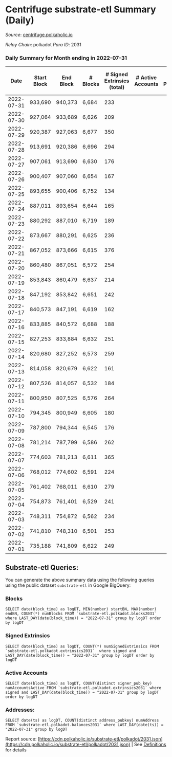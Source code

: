 # Centrifuge substrate-etl Summary (Daily)

_Source_: [centrifuge.polkaholic.io](https://centrifuge.polkaholic.io)

*Relay Chain*: polkadot
*Para ID*: 2031



### Daily Summary for Month ending in 2022-07-31


| Date | Start Block | End Block | # Blocks | # Signed Extrinsics (total) | # Active Accounts | # Passive | # New | # Addresses with Balances | # Events | # Transfers | # XCM Transfers In | # XCM Transfers Out |
| ---- | ----------- | --------- | -------- | --------------------------- | ----------------- | --------- | ----- | ------------------------- | -------- | ----------- | ------------------ | ------------------- |
| 2022-07-31 | 933,690 | 940,373 | 6,684  | 233 |  |  |  | 42,203 | 14,480 | 180 ($31,747.23) |   |   |
| 2022-07-30 | 927,064 | 933,689 | 6,626  | 209 |  |  |  | 42,190 | 14,245 | 145 ($25,235.46) |   |   |
| 2022-07-29 | 920,387 | 927,063 | 6,677  | 350 |  |  |  | 42,179 | 14,978 | 165 ($43,250.97) |   |   |
| 2022-07-28 | 913,691 | 920,386 | 6,696  | 294 |  |  |  | 42,166 | 14,873 | 200 ($2,535,365.41) |   |   |
| 2022-07-27 | 907,061 | 913,690 | 6,630  | 176 |  |  |  | 42,145 | 14,096 | 112 ($248,098.80) |   |   |
| 2022-07-26 | 900,407 | 907,060 | 6,654  | 167 |  |  |  | 42,140 | 14,101 | 124 ($173,297.88) |   |   |
| 2022-07-25 | 893,655 | 900,406 | 6,752  | 134 |  |  |  | 42,131 | 14,211 | 100 ($46,481.69) |   |   |
| 2022-07-24 | 887,011 | 893,654 | 6,644  | 165 |  |  |  | 42,123 | 14,089 | 126 ($47,799.27) |   |   |
| 2022-07-23 | 880,292 | 887,010 | 6,719  | 189 |  |  |  | 42,113 | 14,415 | 149 ($66,998.82) |   |   |
| 2022-07-22 | 873,667 | 880,291 | 6,625  | 236 |  |  |  | 42,099 | 14,307 | 149 ($57,438.11) |   |   |
| 2022-07-21 | 867,052 | 873,666 | 6,615  | 376 |  |  |  | 42,089 | 14,888 | 251 ($105,249.11) |   |   |
| 2022-07-20 | 860,480 | 867,051 | 6,572  | 254 |  |  |  | 42,074 | 14,341 | 191 ($109,664.49) |   |   |
| 2022-07-19 | 853,843 | 860,479 | 6,637  | 214 |  |  |  | 42,057 | 14,274 | 152 ($604,604.32) |   |   |
| 2022-07-18 | 847,192 | 853,842 | 6,651  | 242 |  |  |  | 42,045 | 14,532 | 197 ($111,829.44) |   |   |
| 2022-07-17 | 840,573 | 847,191 | 6,619  | 162 |  |  |  | 42,033 | 14,036 | 124 ($224,801.73) |   |   |
| 2022-07-16 | 833,885 | 840,572 | 6,688  | 188 |  |  |  | 42,025 | 14,242 | 141 ($29,512.01) |   |   |
| 2022-07-15 | 827,253 | 833,884 | 6,632  | 251 |  |  |  | 42,017 | 14,540 | 202 ($164,512.05) |   |   |
| 2022-07-14 | 820,680 | 827,252 | 6,573  | 259 |  |  |  | 41,998 | 14,383 | 212 ($952,086.14) |   |   |
| 2022-07-13 | 814,058 | 820,679 | 6,622  | 161 |  |  |  | 41,984 | 14,018 | 124 ($54,886.11) |   |   |
| 2022-07-12 | 807,526 | 814,057 | 6,532  | 184 |  |  |  | 41,971 | 14,003 | 128 ($3,311.21) |   |   |
| 2022-07-11 | 800,950 | 807,525 | 6,576  | 264 |  |  |  | 41,962 | 14,400 | 187 ($15,446.45) |   |   |
| 2022-07-10 | 794,345 | 800,949 | 6,605  | 180 |  |  |  | 41,927 | 14,080 | 126 ($34,641.10) |   |   |
| 2022-07-09 | 787,800 | 794,344 | 6,545  | 176 |  |  |  | 41,917 | 13,905 | 102 ($274.51) |   |   |
| 2022-07-08 | 781,214 | 787,799 | 6,586  | 262 |  |  |  | 41,912 | 14,354 | 157 ($2,445,703.17) |   |   |
| 2022-07-07 | 774,603 | 781,213 | 6,611  | 365 |  |  |  | 41,900 | 14,915 | 268 ($3,242,316.10) |   |   |
| 2022-07-06 | 768,012 | 774,602 | 6,591  | 224 |  |  |  | 41,885 | 14,107 | 136 ($206,600.48) |   |   |
| 2022-07-05 | 761,402 | 768,011 | 6,610  | 279 |  |  |  | 41,877 | 14,403 | 135 ($71,339.75) |   |   |
| 2022-07-04 | 754,873 | 761,401 | 6,529  | 241 |  |  |  | 41,866 | 14,057 | 130 ($559,828.96) |   |   |
| 2022-07-03 | 748,311 | 754,872 | 6,562  | 234 |  |  |  | 41,854 | 14,104 | 148 ($25,951.90) |   |   |
| 2022-07-02 | 741,810 | 748,310 | 6,501  | 253 |  |  |  | 41,834 | 14,080 | 168 ($43,500.46) |   |   |
| 2022-07-01 | 735,188 | 741,809 | 6,622  | 249 |  |  |  | 41,807 | 14,346 | 142 ($355,293.22) |   |   |

## Substrate-etl Queries:
You can generate the above summary data using the following queries using the public dataset `substrate-etl` in Google BigQuery:


### Blocks
```
SELECT date(block_time) as logDT, MIN(number) startBN, MAX(number) endBN, COUNT(*) numBlocks FROM `substrate-etl.polkadot.blocks2031`  where LAST_DAY(date(block_time)) = "2022-07-31" group by logDT order by logDT
```


### Signed Extrinsics
```
SELECT date(block_time) as logDT, COUNT(*) numSignedExtrinsics FROM `substrate-etl.polkadot.extrinsics2031`  where signed and LAST_DAY(date(block_time)) = "2022-07-31" group by logDT order by logDT
```


### Active Accounts
```
SELECT date(block_time) as logDT, COUNT(distinct signer_pub_key) numAccountsActive FROM `substrate-etl.polkadot.extrinsics2031` where signed and LAST_DAY(date(block_time)) = "2022-07-31" group by logDT order by logDT
```


### Addresses:
```
SELECT date(ts) as logDT, COUNT(distinct address_pubkey) numAddress FROM `substrate-etl.polkadot.balances2031` where LAST_DAY(date(ts)) = "2022-07-31" group by logDT
```



Report source: [https://cdn.polkaholic.io/substrate-etl/polkadot/2031.json](https://cdn.polkaholic.io/substrate-etl/polkadot/2031.json) | See [Definitions](/DEFINITIONS.md) for details
